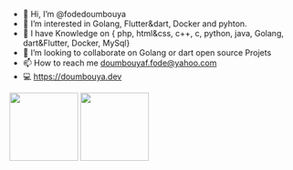 - 👋 Hi, I’m @fodedoumbouya
- 👀 I’m interested in Golang, Flutter&dart, Docker and pyhton.
- 🌱 I have Knowledge on { php, html&css, c++, c, python, java, Golang, dart&Flutter, Docker, MySql}
- 💞️ I’m looking to collaborate on Golang or dart open source Projets
- 📫 How to reach me doumbouyaf.fode@yahoo.com
- 💻 https://doumbouya.dev

<div>
<picture>
  <source media="(prefers-color-scheme: light)" srcset="https://streak-stats.demolab.com/?user=fodedoumbouya&theme=light&hide_border=true" />
  <img  height="120"  src="https://streak-stats.demolab.com/?user=fodedoumbouya&theme=dark&hide_border=true" />
</picture>
<img height="120" src="https://github.com/fodedoumbouya/fodedoumbouya/assets/47141813/7df75b27-0d7d-43b5-9230-25a94637dcdb">
<!-- <img height="120" src="https://github-readme-stats-git-masterrstaa-rickstaa.vercel.app/api/top-langs/?username=fodedoumbouya&hide_title=true&hide_border=true&layout=compact&langs_count=20&theme=graywhite" />
</div> -->


<!---
fodedoumbouya/fodedoumbouya is a ✨ special ✨ repository because its `README.md` (this file) appears on your GitHub profile.
You can click the Preview link to take a look at your changes.
--->
